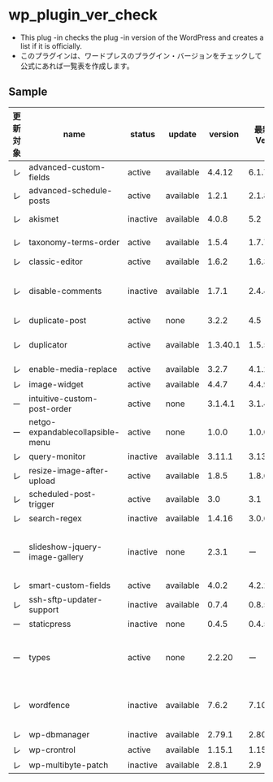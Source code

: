 # wp_plugin_ver_check

- This plug -in checks the plug -in version of the WordPress and creates a list if it is officially.
- このプラグインは、ワードプレスのプラグイン・バージョンをチェックして公式にあれば一覧表を作成します。

## Sample

| 更新対象 | name | status | update | version | 最新Ver | WP Tested | PHP ver | WP公式 | WP公式URL | 備考 |
| --- | --- | --- | --- | --- | --- | --- | --- | --- | --- | --- |
| レ | advanced-custom-fields | active | available | 4.4.12 | 6.1.7 | 6.2.2 | 5.6 | [Advanced Custom Fields (ACF)](https://www.advancedcustomfields.com) | ー | ー |
| レ | advanced-schedule-posts | active | available | 1.2.1 | 2.1.8 | 5.8.7 |  | [Advanced Schedule Posts]() | ー | ー |
| レ | akismet | inactive | available | 4.0.8 | 5.2 | 6.2.2 | 5.6.20 | [Akismet Anti-Spam: Spam Protection](https://akismet.com/) | ー | ー |
| レ | taxonomy-terms-order | active | available | 1.5.4 | 1.7.7 | 6.2.2 |  | [Category Order and Taxonomy Terms Order](http://www.nsp-code.com) | ー | ー |
| レ | classic-editor | active | available | 1.6.2 | 1.6.3 | 6.2.2 | 5.2.4 | [Classic Editor](https://wordpress.org/plugins/classic-editor/) | ー | ー |
| レ | disable-comments | inactive | available | 1.7.1 | 2.4.4 | 6.2.2 | 5.6 | [Disable Comments &#8211; Remove Comments &amp; Stop Spam [Multi-Site Support]](https://wordpress.org/plugins/disable-comments/) | ー | ー |
| レ | duplicate-post | active | none | 3.2.2 | 4.5 | 6.2.2 | 5.6.20 | [Yoast Duplicate Post](https://yoast.com/wordpress/plugins/duplicate-post/) | ー | ー |
| レ | duplicator | active | available | 1.3.40.1 | 1.5.5 | 6.2.2 | 5.3.8 | [Duplicator &#8211; WordPress Migration &amp; Backup Plugin](https://duplicator.com/) | ー | ー |
| レ | enable-media-replace | active | available | 3.2.7 | 4.1.2 | 6.2.2 | 5.6 | [Enable Media Replace](https://wordpress.org/plugins/enable-media-replace/) | ー | ー |
| レ | image-widget | active | available | 4.4.7 | 4.4.9 | 6.2.2 |  | [Image Widget](https://wordpress.org/plugins/image-widget/) | ー | ー |
|  ー  | intuitive-custom-post-order | active | none | 3.1.4.1 | 3.1.4.1 | 6.1.3 |  | [Intuitive Custom Post Order](http://hijiriworld.com/web/plugins/intuitive-custom-post-order/) | ー | ー |
|  ー  | netgo-expandablecollapsible-menu | active | none | 1.0.0 | 1.0.0 | 4.6.26 |  | [Expandable/Collapsible Menu](http://www.netattingo.com/) | ー | ー |
| レ | query-monitor | inactive | available | 3.11.1 | 3.13.0 | 6.3 | 7.4 | [Query Monitor](https://querymonitor.com/) | ー | ー |
| レ | resize-image-after-upload | active | available | 1.8.5 | 1.8.6 | 6.1.3 | 5.6 | [Resize Image After Upload](https://wordpress.org/plugins/resize-image-after-upload/) | ー | ー |
| レ | scheduled-post-trigger | active | available | 3.0 | 3.1 | 6.1.3 |  | [Scheduled Post Trigger]() | ー | ー |
| レ | search-regex | inactive | available | 1.4.16 | 3.0.6 | 6.0.5 | 5.6 | [Search Regex](https://searchregex.com/) | ー | ー |
| ー | slideshow-jquery-image-gallery | inactive | none | 2.3.1 | ー | ー | ー | ー | 公式なし | ー |
| レ | smart-custom-fields | active | available | 4.0.2 | 4.2.2 | 5.8.7 |  | [Smart Custom Fields](https://github.com/inc2734/smart-custom-fields/) | ー | ー |
| レ | ssh-sftp-updater-support | inactive | available | 0.7.4 | 0.8.5 | 6.2.2 |  | [SSH SFTP Updater Support](https://wordpress.org/plugins/ssh-sftp-updater-support/) | ー | ー |
|  ー  | staticpress | inactive | none | 0.4.5 | 0.4.5 | 4.5.29 |  | [StaticPress](http://en.staticpress.net/) | ー | ー |
| ー | types | active | none | 2.2.20 | ー | ー | ー | ー | 公式なし | ー |
| レ | wordfence | inactive | available | 7.6.2 | 7.10.0 | 6.2.2 | 5.5 | [Wordfence Security &#8211; Firewall, Malware Scan, and Login Security](http://www.wordfence.com/) | ー | ー |
| レ | wp-dbmanager | inactive | available | 2.79.1 | 2.80.9 | 6.1.3 |  | [WP-DBManager](https://lesterchan.net/portfolio/programming/php/) | ー | ー |
| レ | wp-crontrol | active | available | 1.15.1 | 1.15.3 | 6.3 | 5.6 | [WP Crontrol](https://wordpress.org/plugins/wp-crontrol/) | ー | ー |
| レ | wp-multibyte-patch | inactive | available | 2.8.1 | 2.9 | 6.2.2 |  | [WP Multibyte Patch](https://eastcoder.com/code/wp-multibyte-patch/) | ー | ー |

